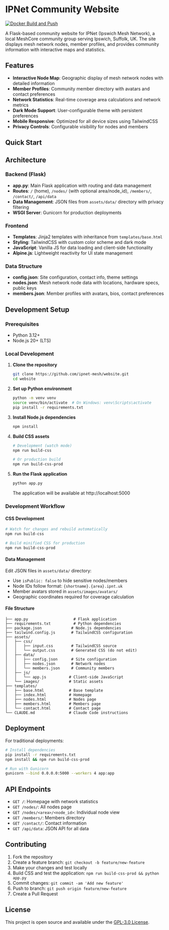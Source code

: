 # IPNet Community Website

[![Docker Build and Push](https://github.com/ipnet-mesh/website/actions/workflows/docker-build.yml/badge.svg)](https://github.com/ipnet-mesh/website/actions/workflows/docker-build.yml)

A Flask-based community website for IPNet (Ipswich Mesh Network), a local MeshCore community group serving Ipswich, Suffolk, UK. The site displays mesh network nodes, member profiles, and provides community information with interactive maps and statistics.

## Features

- **Interactive Node Map**: Geographic display of mesh network nodes with detailed information
- **Member Profiles**: Community member directory with avatars and contact preferences
- **Network Statistics**: Real-time coverage area calculations and network metrics
- **Dark Mode Support**: User-configurable theme with persistent preferences
- **Mobile Responsive**: Optimized for all device sizes using TailwindCSS
- **Privacy Controls**: Configurable visibility for nodes and members


## Quick Start

## Architecture

### Backend (Flask)
- **app.py**: Main Flask application with routing and data management
- **Routes**: `/` (home), `/nodes/` (with optional area/node_id), `/members/`, `/contact/`, `/api/data`
- **Data Management**: JSON files from `assets/data/` directory with privacy filtering
- **WSGI Server**: Gunicorn for production deployments

### Frontend
- **Templates**: Jinja2 templates with inheritance from `templates/base.html`
- **Styling**: TailwindCSS with custom color scheme and dark mode
- **JavaScript**: Vanilla JS for data loading and client-side functionality
- **Alpine.js**: Lightweight reactivity for UI state management

### Data Structure
- **config.json**: Site configuration, contact info, theme settings
- **nodes.json**: Mesh network node data with locations, hardware specs, public keys
- **members.json**: Member profiles with avatars, bios, contact preferences

## Development Setup

### Prerequisites

- Python 3.12+
- Node.js 20+ (LTS)

### Local Development

1. **Clone the repository**
   ```bash
   git clone https://github.com/ipnet-mesh/website.git
   cd website
   ```

2. **Set up Python environment**
   ```bash
   python -m venv venv
   source venv/bin/activate  # On Windows: venv\Scripts\activate
   pip install -r requirements.txt
   ```

3. **Install Node.js dependencies**
   ```bash
   npm install
   ```

4. **Build CSS assets**
   ```bash
   # Development (watch mode)
   npm run build-css

   # Or production build
   npm run build-css-prod
   ```

5. **Run the Flask application**
   ```bash
   python app.py
   ```

   The application will be available at http://localhost:5000

### Development Workflow

#### CSS Development
```bash
# Watch for changes and rebuild automatically
npm run build-css

# Build minified CSS for production
npm run build-css-prod
```

#### Data Management

Edit JSON files in `assets/data/` directory:
- Use `isPublic: false` to hide sensitive nodes/members
- Node IDs follow format: `{shortname}.{area}.ipnt.uk`
- Member avatars stored in `assets/images/avatars/`
- Geographic coordinates required for coverage calculation

#### File Structure
```
├── app.py                    # Flask application
├── requirements.txt          # Python dependencies
├── package.json             # Node.js dependencies
├── tailwind.config.js       # TailwindCSS configuration
├── assets/
│   ├── css/
│   │   ├── input.css        # TailwindCSS source
│   │   └── output.css       # Generated CSS (do not edit)
│   ├── data/
│   │   ├── config.json      # Site configuration
│   │   ├── nodes.json       # Network nodes
│   │   └── members.json     # Community members
│   ├── js/
│   │   └── app.js          # Client-side JavaScript
│   └── images/             # Static assets
├── templates/
│   ├── base.html           # Base template
│   ├── index.html          # Homepage
│   ├── nodes.html          # Nodes page
│   ├── members.html        # Members page
│   └── contact.html        # Contact page
└── CLAUDE.md               # Claude Code instructions
```

## Deployment

For traditional deployments:

```bash
# Install dependencies
pip install -r requirements.txt
npm install && npm run build-css-prod

# Run with Gunicorn
gunicorn --bind 0.0.0.0:5000 --workers 4 app:app
```

## API Endpoints

- `GET /`: Homepage with network statistics
- `GET /nodes/`: All nodes page
- `GET /nodes/<area>/<node_id>`: Individual node view
- `GET /members/`: Members directory
- `GET /contact/`: Contact information
- `GET /api/data`: JSON API for all data

## Contributing

1. Fork the repository
2. Create a feature branch: `git checkout -b feature/new-feature`
3. Make your changes and test locally
4. Build CSS and test the application: `npm run build-css-prod && python app.py`
5. Commit changes: `git commit -am 'Add new feature'`
6. Push to branch: `git push origin feature/new-feature`
7. Create a Pull Request

## License

This project is open source and available under the [GPL-3.0 License](LICENSE).
